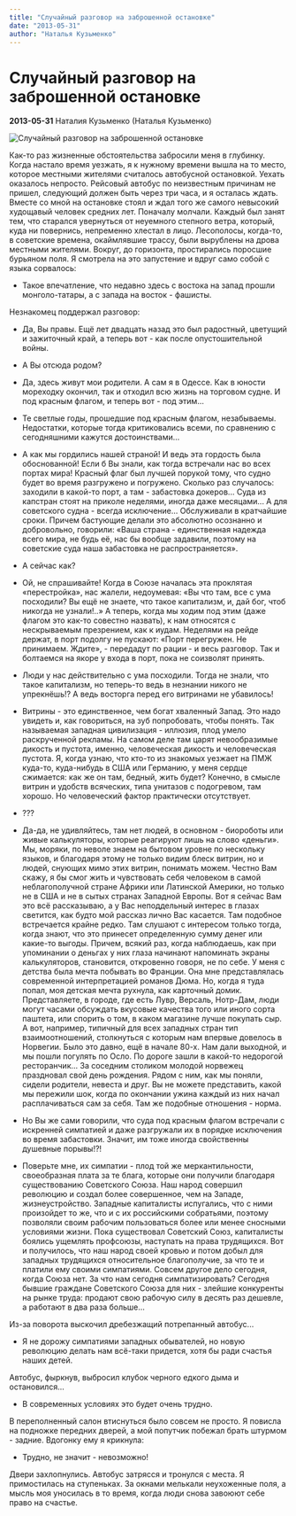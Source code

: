```yaml
---
title: "Случайный разговор на заброшенной остановке"
date: "2013-05-31"
author: "Наталья Кузьменко"
---
```


# Случайный разговор на заброшенной остановке

**2013-05-31** Наталия Кузьменко (Наталья Кузьменко)

![Случайный разговор на заброшенной остановке](http://img-fotki.yandex.ru/get/6404/92944821.36/0_9d648_d6d9fb89_XL.jpg)

Как-то раз жизненные обстоятельства забросили меня в глубинку. Когда настало время уезжать, я к нужному времени вышла на то место, которое местными жителями считалось автобусной остановкой. Уехать оказалось непросто. Рейсовый автобус по неизвестным причинам не пришел, следующий должен быть через три часа, и я осталась ждать. Вместе со мной на остановке стоял и ждал того же самого невысокий худощавый человек средних лет. Поначалу молчали. Каждый был занят тем, что старался увернуться от неуемного степного ветра, который, куда ни повернись, непременно хлестал в лицо. Лесополосы, когда-то, в советские времена, окаймлявшие трассу, были вырублены на дрова местными жителями. Вокруг, до горизонта, простирались поросшие бурьяном поля. Я смотрела на это запустение и вдруг само собой с языка сорвалось:

- Такое впечатление, что недавно здесь с востока на запад прошли монголо-татары, а с запада на восток - фашисты.

Незнакомец поддержал разговор:

- Да, Вы правы. Ещё лет двадцать назад это был радостный, цветущий и зажиточный край, а теперь вот - как после опустошительной войны.

- А Вы отсюда родом?

- Да, здесь живут мои родители. А сам я в Одессе. Как в юности мореходку окончил, так и отходил всю жизнь на торговом судне. И под красным флагом, и теперь вот - под этим...

- Те светлые годы, прошедшие под красным флагом, незабываемы. Недостатки, которые тогда критиковались всеми, по сравнению с сегодняшними кажутся достоинствами...

- А как мы гордились нашей страной! И ведь эта гордость была обоснованной! Если б Вы знали, как тогда встречали нас во всех портах мира! Красный флаг был лучшей порукой тому, что судно будет во время разгружено и погружено. Сколько раз случалось: заходили в какой-то порт, а там - забастовка докеров... Суда из капстран стоят на приколе неделями, иногда даже месяцами... А для советского судна - всегда исключение... Обслуживали в кратчайшие сроки. Причем бастующие делали это абсолютно осознанно и добровольно, говорили: «Ваша страна - единственная надежда всего мира, не будь её, нас бы вообще задавили, поэтому на советские суда наша забастовка не распространяется».

- А сейчас как?

- Ой, не спрашивайте! Когда в Союзе началась эта проклятая «перестройка», нас жалели, недоумевая: «Вы что там, все с ума посходили? Вы ещё не знаете, что такое капитализм, и, дай бог, чтоб никогда не узнали!..» А теперь, когда мы ходим под этим (даже флагом это как-то совестно назвать), к нам относятся с нескрываемым презрением, как к иудам. Неделями на рейде держат, в порт подолгу не пускают: «Порт перегружен. Не принимаем. Ждите», - передадут по рации - и весь разговор. Так и болтаемся на якоре у входа в порт, пока не соизволят принять.

- Люди у нас действительно с ума посходили. Тогда не знали, что такое капитализм, но теперь-то ведь в незнании никого не упрекнёшь!? А ведь восторга перед его витринами не убавилось!

- Витрины - это единственное, чем богат хваленный Запад. Это надо увидеть и, как говориться, на зуб попробовать, чтобы понять. Так называемая западная цивилизация - иллюзия, плод умело раскрученной рекламы. На самом деле там царят невообразимые дикость и пустота, именно, человеческая дикость и человеческая пустота. Я, когда узнаю, что кто-то из знакомых уезжает на ПМЖ куда-то, куда-нибудь в США или Германию, у меня сердце сжимается: как же он там, бедный, жить будет? Конечно, в смысле витрин и удобств всяческих, типа унитазов с подогревом, там хорошо. Но человеческий фактор практически отсутствует.

- ???

- Да-да, не удивляйтесь, там нет людей, в основном - биороботы или живые калькуляторы, которые реагируют лишь на слово «деньги». Мы, моряки, по неволе знаем на бытовом уровне по нескольку языков, и благодаря этому не только видим блеск витрин, но и людей, снующих мимо этих витрин, понимать можем. Честно Вам скажу, я бы смог жить и чувствовать себя человеком в самой неблагополучной стране Африки или Латинской Америки, но только не в США и не в сытых странах Западной Европы. Вот я сейчас Вам это всё рассказываю, а у Вас неподдельный интерес в глазах светится, как будто мой рассказ лично Вас касается. Там подобное встречается крайне редко. Там слушают с интересом только тогда, когда знают, что это принесет определенную сумму денег или какие-то выгоды. Причем, всякий раз, когда наблюдаешь, как при упоминании о деньгах у них глаза начинают напоминать экраны калькуляторов, становится, откровенно говоря, не по себе. У меня с детства была мечта побывать во Франции. Она мне представлялась современной интерпретацией романов Дюма. Но, когда я туда попал, моя детская мечта рухнула, как карточный домик. Представляете, в городе, где есть Лувр, Версаль, Нотр-Дам, люди могут часами обсуждать вкусовые качества того или иного сорта паштета, или спорить о том, в каком магазине лучше покупать сыр. А вот, например, типичный для всех западных стран тип взаимоотношений, столкнуться с которым нам впервые довелось в Норвегии. Было это давно, ещё в начале 80-х. Нам дали выходной, и мы пошли погулять по Осло. По дороге зашли в какой-то недорогой ресторанчик... За соседним столиком молодой норвежец праздновал свой день рождения. Рядом с ним, как мы поняли, сидели родители, невеста и друг. Вы не можете представить, какой мы пережили шок, когда по окончании ужина каждый из них начал расплачиваться сам за себя. Там же подобные отношения - норма.

- Но Вы же сами говорили, что суда под красным флагом встречали с искренней симпатией и даже разгружали их в порядке исключения во время забастовки. Значит, им тоже иногда свойственны душевные порывы!?!

- Поверьте мне, их симпатии - плод той же меркантильности, своеобразная плата за те блага, которые они получили благодаря существованию Советского Союза. Наш народ совершил революцию и создал более совершенное, чем на Западе, жизнеустройство. Западные капиталисты испугались, что с ними произойдет то же, что и с их российскими собратьями, поэтому позволяли своим рабочим пользоваться более или менее сносными условиями жизни. Пока существовал Советский Союз, капиталисты боялись ущемлять профсоюзы, наступать на права трудящихся. Вот и получилось, что наш народ своей кровью и потом добыл для западных трудящихся относительное благополучие, за что те и платили ему своими симпатиями. Совсем другое дело сегодня, когда Союза нет. За что нам сегодня симпатизировать? Сегодня бывшие граждане Советского Союза для них - злейшие конкуренты на рынке труда: продают свою рабочую силу в десять раз дешевле, а работают в два раза больше...

Из-за поворота выскочил дребезжащий потрепанный автобус...

- Я не дорожу симпатиями западных обывателей, но новую революцию делать нам всё-таки придется, хотя бы ради счастья наших детей.

Автобус, фыркнув, выбросил клубок черного едкого дыма и остановился...

- В современных условиях это будет очень трудно.

В переполненный салон втиснуться было совсем не просто. Я повисла на подножке передних дверей, а мой попутчик побежал брать штурмом - задние. Вдогонку ему я крикнула:

- Трудно, не значит - невозможно!

Двери захлопнулись. Автобус затрясся и тронулся с места. Я примостилась на ступеньках. За окнами мелькали неухоженные поля, а мысль моя уносилась в то время, когда люди снова завоюют себе право на счастье.